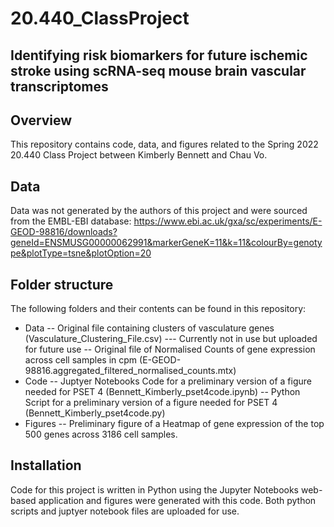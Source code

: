 # 20.440_ClassProject
## Identifying risk biomarkers for future ischemic stroke using scRNA-seq mouse brain vascular transcriptomes

## Overview
This repository contains code, data, and figures related to the Spring 2022 20.440 Class Project between Kimberly Bennett and Chau Vo.

## Data
Data was not generated by the authors of this project and were sourced from the EMBL-EBI database: https://www.ebi.ac.uk/gxa/sc/experiments/E-GEOD-98816/downloads?geneId=ENSMUSG00000062991&markerGeneK=11&k=11&colourBy=genotype&plotType=tsne&plotOption=20

## Folder structure
The following folders and their contents can be found in this repository:
- Data
-- Original file containing clusters of vasculature genes (Vasculature_Clustering_File.csv) 
--- Currently not in use but uploaded for future use
-- Original file of Normalised Counts of gene expression across cell samples in cpm (E-GEOD-98816.aggregated_filtered_normalised_counts.mtx)
- Code
-- Juptyer Notebooks Code for a preliminary version of a figure needed for PSET 4 (Bennett_Kimberly_pset4code.ipynb)
-- Python Script for a preliminary version of a figure needed for PSET 4 (Bennett_Kimberly_pset4code.py)
- Figures
-- Preliminary figure of a Heatmap of gene expression of the top 500 genes across 3186 cell samples.

## Installation
Code for this project is written in Python using the Jupyter Notebooks web-based application and figures were generated with this code. Both python scripts and juptyer notebook files are uploaded for use.
